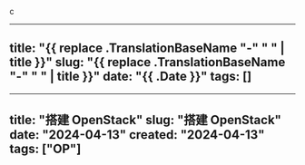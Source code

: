 c


---
title: "{{ replace .TranslationBaseName "-" " " | title }}"
slug: "{{ replace .TranslationBaseName "-" " " | title }}"
date: "{{ .Date }}"
tags: []
---



---
title: "搭建 OpenStack"
slug: "搭建 OpenStack"
date: "2024-04-13"
created: "2024-04-13"
tags: ["OP"]
---


